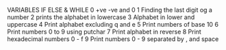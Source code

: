 VARIABLES IF ELSE & WHILE
0 +ve -ve and 0
1 Finding the last digit og a number 
2 prints the alphabet in lowercase
3 Alphabet in lower and uppercase
4 Print alphabet excluding q and e 
5 Print numbers of base 10
6 Print numbers 0 to 9 using putchar
7 Print alphabet in reverse
8 Print hexadecimal numbers 0 - f
9 Print numbers 0 - 9 separated by , and space 
